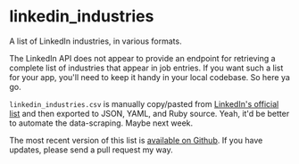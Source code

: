 linkedin_industries
===================

A list of LinkedIn industries, in various formats.

The LinkedIn API does not appear to provide an endpoint for retrieving a complete list of industries that appear in job entries. If you want such a list for your app, you'll need to keep it handy in your local codebase. So here ya go.

`linkedin_industries.csv` is manually copy/pasted from [LinkedIn's official list](http://developer.linkedin.com/documents/industry-codes) and then exported to JSON, YAML, and Ruby source. Yeah, it'd be better to automate the data-scraping. Maybe next week.

The most recent version of this list is [available on Github](https://github.com/jeffomatic/linkedin_industries). If you have updates, please send a pull request my way.